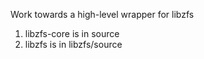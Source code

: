 Work towards a high-level wrapper for libzfs

1. libzfs-core is in source
2. libzfs is in libzfs/source


